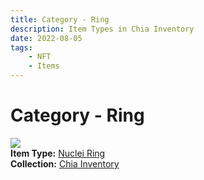 ```yaml
---
title: Category - Ring
description: Item Types in Chia Inventory
date: 2022-08-05
tags:
    - NFT
    - Items
---
```


# Category - Ring
<div class="item_type_thumbnail">
<a href="../../Types/Ring/Nuclei_Ring/Nuclei_Ring"><img src="https://zjau525d3rvrh3ortjzz6qwohxm675hksrg2ey6lygj7hwjz6m7a.arweave.net/ykFO66PcaxPt0Zpzn0LOPdnv9OqUTaJjy8GT89k58z4"></a><br/>
<div><strong>Item Type:</strong> <a href="../../Types/Ring/Nuclei_Ring/Nuclei_Ring">Nuclei Ring</a></div>
<div><strong>Collection:</strong> <a href="https://www.spacescan.io/xch/nft/collection/col16fpva26fhdjp2echs3cr7c30gzl7qe67hu9grtsjcqldz354asjsyzp6wx">Chia Inventory</a></div>
</div>

